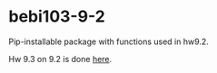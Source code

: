 # bebi103-9-2
Pip-installable package with functions used in hw9.2.

Hw 9.3 on 9.2 is done [here](https://github.com/bebi103/17-bebi103a-2019/blob/master/homework/hw9.2.ipynb).
